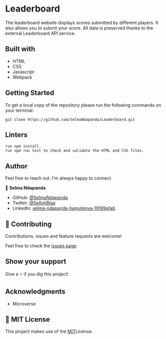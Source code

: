 # Leaderboard
The leaderboard website displays scores submitted by different players. It also allows you to submit your score. All data is preserved thanks to the external Leaderboard API service.


## Built with

- HTML 
- CSS
- Javascript 
- Webpack

## Getting Started

To get a local copy of the repository please run the following commands on your terminal:

```
git clone https://github.com/SelmaNdapanda/Leaderboard.git
```

## Linters


```
run npm install.
run npm run test to check and validate the HTML and CSS files.
```

## Author 

Feel free to reach out. I'm always happy to connect 

👤 **Selma Ndapanda**

- GitHub: [@SelmaNdapanda](https://github.com/SelmaNdapanda)
- Twitter: [@SellohBlaq](https://twitter.com/sellohBlaq)
- LinkedIn: [selma-ndapanda-hamutenya-19169a1ab](https://linkedin.com/in/selma-ndapanda-hamutenya-19169a1ab)


## 🤝 Contributing

Contributions, issues and feature requests are welcome!

Feel free to check the [issues page](issues/).

## Show your support

Give a ⭐️ if you dig this project!

## Acknowledgments

- Microverse

## 📝 MIT License

This project makes use of the [MIT](./LICENSE)License.
